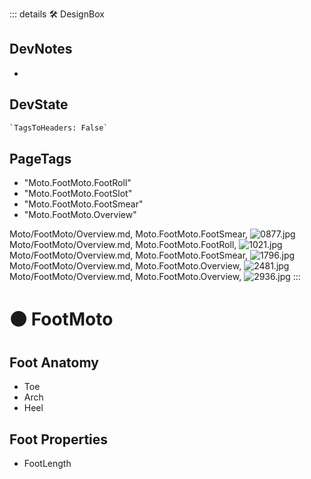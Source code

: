 ::: details 🛠 <dev>DesignBox</dev>

## DevNotes

-

## DevState

```py
`TagsToHeaders: False`
```

<h2>PageTags</h2>

- "Moto.FootMoto.FootRoll"
- "Moto.FootMoto.FootSlot"
- "Moto.FootMoto.FootSmear"
- "Moto.FootMoto.Overview"

Moto/FootMoto/Overview.md, <dev>Moto.FootMoto.FootSmear</dev>, ![0877.jpg](/PaperPhoto/0877.jpg)
Moto/FootMoto/Overview.md, <dev>Moto.FootMoto.FootRoll</dev>, ![1021.jpg](/PaperPhoto/1021.jpg)
Moto/FootMoto/Overview.md, <dev>Moto.FootMoto.FootSmear</dev>, ![1796.jpg](/PaperPhoto/1796.jpg)
Moto/FootMoto/Overview.md, <dev>Moto.FootMoto.Overview</dev>, ![2481.jpg](/PaperPhoto/2481.jpg)
Moto/FootMoto/Overview.md, <dev>Moto.FootMoto.Overview</dev>, ![2936.jpg](/PaperPhoto/2936.jpg)
:::

# 🟠 <moto>FootMoto</moto>

## Foot Anatomy

- Toe
- Arch
- Heel

## Foot Properties

- FootLength
